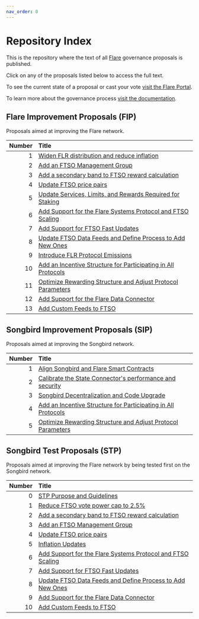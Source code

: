 ```yaml
---
nav_order: 0
---
```


# Repository Index

This is the repository where the text of all [Flare](https://flare.network) governance proposals is published.

Click on any of the proposals listed below to access the full text.

To see the current state of a proposal or cast your vote [visit the Flare Portal](https://portal.flare.network).

To learn more about the governance process [visit the documentation](https://docs.flare.network/tech/governance).

## Flare Improvement Proposals (FIP)

Proposals aimed at improving the Flare network.

| Number | Title                                                                            |
| -----: | :------------------------------------------------------------------------------- |
|      1 | [Widen FLR distribution and reduce inflation](FIP/FIP_1.md)                      |
|      2 | [Add an FTSO Management Group](FIP/FIP_2.md)                                     |
|      3 | [Add a secondary band to FTSO reward calculation](FIP/FIP_3.md)                  |
|      4 | [Update FTSO price pairs](FIP/FIP_4.md)                                          |
|      5 | [Update Services, Limits, and Rewards Required for Staking](FIP/FIP_5.md)        |
|      6 | [Add Support for the Flare Systems Protocol and FTSO Scaling](FIP/FIP_6.md)      |
|      7 | [Add Support for FTSO Fast Updates](FIP/FIP_7.md)                                |
|      8 | [Update FTSO Data Feeds and Define Process to Add New Ones](./FIP/FIP_8.md)      |
|      9 | [Introduce FLR Protocol Emissions](./FIP/FIP_9.md)                               |
|     10 | [Add an Incentive Structure for Participating in All Protocols](FIP/FIP_10.md)   |
|     11 | [Optimize Rewarding Structure and Adjust Protocol Parameters](FIP/FIP_11.md)     |
|     12 | [Add Support for the Flare Data Connector](FIP/FIP_12.md)                        |
|     13 | [Add Custom Feeds to FTSO](FIP/FIP_13.md)                                        |

## Songbird Improvement Proposals (SIP)

Proposals aimed at improving the Songbird network.

| Number | Title                                                                         |
| -----: | :---------------------------------------------------------------------------- |
|      1 | [Align Songbird and Flare Smart Contracts](SIP/SIP_1.md)                      |
|      2 | [Calibrate the State Connector's performance and security](SIP/SIP_2.md)      |
|      3 | [Songbird Decentralization and Code Upgrade](SIP/SIP_3.md)                    |
|      4 | [Add an Incentive Structure for Participating in All Protocols](SIP/SIP_4.md) |
|      5 | [Optimize Rewarding Structure and Adjust Protocol Parameters](SIP/SIP_5.md)   |

## Songbird Test Proposals (STP)

Proposals aimed at improving the Flare network by being tested first on the Songbird network.

| Number | Title                                                                       |
| -----: | :-------------------------------------------------------------------------- |
|      0 | [STP Purpose and Guidelines](STP/STP_0.md)                                  |
|      1 | [Reduce FTSO vote power cap to 2.5%](STP/STP_1.md)                          |
|      2 | [Add a secondary band to FTSO reward calculation](STP/STP_2.md)             |
|      3 | [Add an FTSO Management Group](STP/STP_3.md)                                |
|      4 | [Update FTSO price pairs](STP/STP_4.md)                                     |
|      5 | [Inflation Updates](STP/STP_5.md)                                           |
|      6 | [Add Support for the Flare Systems Protocol and FTSO Scaling](STP/STP_6.md) |
|      7 | [Add Support for FTSO Fast Updates](STP/STP_7.md)                           |
|      8 | [Update FTSO Data Feeds and Define Process to Add New Ones](STP/STP_8.md)   |
|      9 | [Add Support for the Flare Data Connector](STP/STP_9.md)                    |
|     10 | [Add Custom Feeds to FTSO](STP/STP_10.md)                                   |

<style>
    table thead tr th:first-child {
        width: 50px;
    }
</style>
